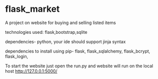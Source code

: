 # flask_market
A project on website for buying and selling listed items

technologies used: flask,bootstrap,sqlite

dependencies-
python,
your ide should support jinja syntax

dependencies to install using pip-
flask,
flask_sqlalchemy,
flask_bcrypt,
flask_login,




To start the website just open the run.py and website will run on the local host  http://127.0.0.1:5000/
